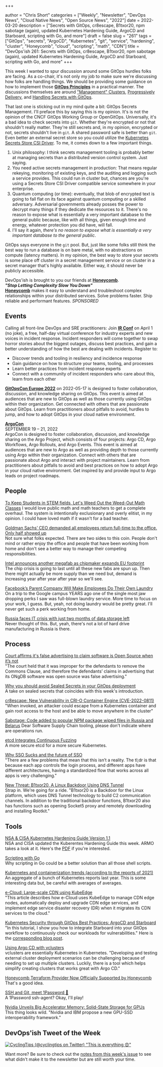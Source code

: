 +++

author = "Chris Short"
categories = ["Weekly", "Newsletter", "DevOps News", "Cloud Native News", "Open Source News", "2022"]
date = 2022-03-20
description = ["Secrets with GitOps, cr8escape, B1txor20, npm sabotage (again), updated Kubernetes Hardening Guide, ArgoCD and Starboard, scripting with Go, and more"]
draft = false
slug = "261"
tags = ["GitOps", "secrets", "ArgoCD", "Kubernetes", "git", "service", "hardening", "cluster", "Honeycomb", "cloud", "scripting", "math", "CDN"]
title = "DevOps'ish 261: Secrets with GitOps, cr8escape, B1txor20, npm sabotage (again), updated Kubernetes Hardening Guide, ArgoCD and Starboard, scripting with Go, and more"
+++

This week I wanted to spur discussion around some GitOps hurdles folks are facing. As a co-chair, it's not only my job to make sure we're discussing how folks are handling things. We should be providing some guidance on how to implement those [**GitOps Principles**](https://opengitops.dev/#principles) in a practical manner. The discussions themselves are around ["Management" Clusters](https://github.com/open-gitops/project/discussions/95), [Progressively Delivery](https://github.com/open-gitops/project/discussions/93), and [Handling Secrets with GitOps](https://github.com/open-gitops/project/discussions/96).

That last one is sticking out in my mind quite a bit: GitOps Secrets Management. I'll preface this by saying this is my opinion. It's is not the opinion of the CNCF GitOps Working Group or OpenGitOps. Universally, it's a bad idea to check secrets into `git`. Whether they're encrypted or not that shouldn't really matter. They're still secrets and, in my opinion, encrypted or not, secrets shouldn't live in `git`. A shared password safe is better than `git`. Even better an external secret store so you could utilize the [Kubernetes Secrets Store CSI Driver](https://secrets-store-csi-driver.sigs.k8s.io/). To me, it comes down to a few important things.

1. Unix philosophy: I think secrets management tooling is probably better at managing secrets than a distributed version control system. Just saying.
1. You need active secrets management in production: That means regular rekeying, monitoring of existing keys, and the auditing and logging such a service provides. This could run in cluster but, chances are you're using a Secrets Store CSI Driver compatible service somewhere in your enterprise.
1. Quantum computing (or time): eventually, that blob of encrypted text is going to fall flat on its face against quantum computing or a skilled adversary. Adversarial governments already posses the power to decrypt many things if they dedicate the resources to it. There's no reason to expose what is essentially a very important database to the general public because, like with all things, given enough time and energy, whatever protection you did have, will fall.
1. I'll say it again, *there's no reason to expose what is essentially a very important database to the general public*.

GitOps says everyone in the `git` pool. But, just like some folks still think the best way to run a database is on bare metal, with no abstractions on compute (latency matters). In my opinion, the best way to store your secrets is some place off cluster in a secret management service or on cluster in a secret manager that's highly available. Either way, it should never be publicly accessible.

DevOps'ish is brought to you our friends at [**Honeycomb**](https://ui.honeycomb.io/signup?&utm_source=devopsish&utm_medium=newsletter&utm_campaign=ad&utm_content=product-signup).  
***"Stop Letting Complexity Slow You Down"***  
[**Honeycomb**](https://ui.honeycomb.io/signup?&utm_source=devopsish&utm_medium=newsletter&utm_campaign=ad&utm_content=product-signup) makes it easy to understand and troubleshoot complex relationships within your distributed services. Solve problems faster. Ship reliable and performant features. *SPONSORED*

## Events

Calling all front-line DevOps and SRE practitioners: Join [**IR Conf**](https://www.irconf.io/?utm_source=newsletter&utm_medium=258&utm_campaign=devopsish) on April 1 (no joke), a free, half-day virtual conference for industry experts and new voices in incident response. Incident responders will come together to swap horror stories about the biggest outages, discuss best practices, and gain a better understanding of how the best are dealing with incidents. Register to:

* Discover trends and tooling in resiliency and incidence response
* Gain guidance on how to structure your teams, tooling, and processes
* Learn better practices from incident response experts
* Connect with a community of incident responders who care about this, learn from each other

[**GitOpsCon Europe 2022**](https://events.linuxfoundation.org/gitopscon-europe/?utm_source=newsletter&utm_medium=258&utm_campaign=devopsish) on 2022-05-17 is designed to foster collaboration, discussion, and knowledge sharing on GitOps. This event is aimed at audiences that are new to GitOps as well as those currently using GitOps within their organization. Get connected with others that are passionate about GitOps. Learn from practitioners about pitfalls to avoid, hurdles to jump, and how to adopt GitOps in your cloud native environment.

[**ArgoCon**](https://events.linuxfoundation.org/argocon/)  
SEPTEMBER 19 – 21, 2022  
ArgoCon is designed to foster collaboration, discussion, and knowledge sharing on the Argo Project, which consists of four projects: Argo CD, Argo Workflows, Argo Rollouts, and Argo Events. This event is aimed at audiences that are new to Argo as well as providing depth to those currently using Argo within their organization. Connect with others that are passionate about Argo and interact with project maintainers. Learn from practitioners about pitfalls to avoid and best practices on how to adopt Argo in your cloud native environment. Get inspired by and provide input to Argo leads on project roadmaps.

## People

[To Keep Students in STEM fields, Let's Weed Out the Weed-Out Math Classes](https://www.scientificamerican.com/article/to-keep-students-in-stem-fields-lets-weed-out-the-weed-out-math-classes/)
I would love public math and math teachers to get a complete overhaul. The system is intentionally exclusionary and overly elitist, in my opinion. I could have loved math if it wasn't for a bad teacher.

[Goldman Sachs’ CEO demanded all employees return full-time to the office. Only half showed up](https://finance.yahoo.com/news/goldman-sachs-ceo-demanded-employees-210608499.html)  
Not sure what folks expected. There are two sides to this coin. People don't mind or rather enjoy the office and people that have been working from home and don't see a better way to manage their competing responsibilities.

[Intel announces another megafab as chipmaker expands EU footprint](https://arstechnica.com/tech-policy/2022/03/intel-announces-another-megafab-as-chipmaker-expands-eu-footprint/)  
The chip crisis is going to last until all these new fabs are spun up. Then there might actually be more supply than we need but, demand is increasing year after year after year so we'll see.

[Facebook’s Parent Company Will Make Employees Do Their Own Laundry](https://www.nytimes.com/2022/03/11/technology/facebook-meta-perks.html)  
On a trip to the Google campus YEARS ago one of the single most jaw dropping perks I saw was full-blown laundry service. More time to focus on your work, I guess. But, yeah, not doing laundry would be pretty great. I'll never get such a perk working from home.

[Russia faces IT crisis with just two months of data storage left](https://www.bleepingcomputer.com/news/technology/russia-faces-it-crisis-with-just-two-months-of-data-storage-left/amp/)  
Never thought of this. But, yeah, there's not a lot of hard drive manufacturing in Russia is there.

## Process

[Court affirms it's false advertising to claim software is Open Source when it’s not](https://opensource.org/blog/court-affirms-its-false-advertising-to-claim-software-is-open-source-when-its-not)  
"The court held that it was improper for the defendants to remove the Commons Clause, and therefore the defendants’ claims in advertising that its ONgDB software was open source was false advertising."

[Why you should avoid Sealed Secrets in your GitOps deployment](https://dnastacio.medium.com/why-you-should-avoid-sealed-secrets-in-your-gitops-deployment-e50131d360dd)  
A take on sealed secrets that coincides with this week's introduction.

[cr8escape: New Vulnerability in CRI-O Container Engine (CVE-2022-0811)](https://www.crowdstrike.com/blog/cr8escape-new-vulnerability-discovered-in-cri-o-container-engine-cve-2022-0811/)  
"When invoked, an attacker could escape from a Kubernetes container and gain root access to the host and be able to move anywhere in the cluster"

[Sabotage: Code added to popular NPM package wiped files in Russia and Belarus](https://arstechnica.com/information-technology/2022/03/sabotage-code-added-to-popular-npm-package-wiped-files-in-russia-and-belarus/)
Dear Software Supply Chain tooling, please don't indicate where are operations run.

[etcd Integrates Continuous Fuzzing](https://etcd.io/blog/2022/etcd-integrates-continuous-fuzzing/)  
A more secure etcd for a more secure Kubernetes.

[Why SSO Sucks and the future of SSO](https://goteleport.com/blog/why-sso-sucks/)  
"There are a few problems that mean that this isn’t a reality. The tl;dr is that because each app controls the login process, and different apps have different architectures, having a standardized flow that works across all apps is very challenging."

[New Threat: B1txor20, A Linux Backdoor Using DNS Tunnel](https://blog.netlab.360.com/b1txor20-use-of-dns-tunneling_en/)  
Strap in. We're going for a ride. "B1txor20 is a Backdoor for the Linux platform, which uses DNS Tunnel technology to build C2 communication channels. In addition to the traditional backdoor functions, B1txor20 also has functions such as opening Socket5 proxy and remotely downloading and installing Rootkit."

## Tools

[NSA & CISA Kubernetes Hardening Guide Version 1.1](https://www.armosec.io/blog/nsa-cisa-kubernetes-hardening-guide/)  
NSA and CISA updated the Kuberentes Hardening Guide this week. ARMO takes a look at it. Here's the [PDF](https://media.defense.gov/2021/Aug/03/2002820425/-1/-1/0/CTR_Kubernetes_Hardening_Guidance_1.1_20220315.PDF) if you're interested.

[Scripting with Go](https://bitfieldconsulting.com/golang/scripting)  
Why scripting in Go could be a better solution than all those shell scripts.

[Kubernetes and containerization trends (according to the reports of 2021)](https://blog.flant.com/kubernetes-and-containers-market-trends-2021/)  
An aggregate of a bunch of Kubernetes reports last year. This is some interesting data but, be careful with averages of averages.

[e-Cloud: Large-scale CDN using KubeEdge](https://www.cncf.io/blog/2022/03/18/e-cloud-large-scale-cdn-using-kubeedge/)  
"This article describes how e-Cloud uses KubeEdge to manage CDN edge nodes, automatically deploy and upgrade CDN edge services, and implement edge service disaster recovery (DR) when it migrates its CDN services to the cloud."

[Kubernetes Security through GitOps Best Practices: ArgoCD and Starboard](https://www.youtube.com/watch?v=YvMY8to9aHI)  
"In this tutorial, I show you how to integrate Starboard into your GitOps workflow to continuously check our workloads for vulnerabilities." Here is the [corresponding blog post](https://anaisurl.com/gitops-argocd-starboard/).

[Using Argo CD with vclusters](https://blog.argoproj.io/using-argo-cd-with-vclusters-5df53d1c51ce)  
vclusters are essentially Kubernetes in Kubernetes. "Developing and testing external cluster deployment scenarios can be challenging because of needing to set up multiple clusters. Luckily, there is a tool which helps simplify creating clusters that works great with Argo CD."

[Honeycomb Terraform Provider Now Officially Supported by Honeycomb](https://www.honeycomb.io/blog/hny-terraform-provider-now-officially-supported/)  
That's a good idea.

[SSH and Git, meet 1Password 🥰](https://blog.1password.com/1password-ssh-agent/)  
A 1Password ssh-agent? Okay, I'll play!

[Nvidia Unveils Big Accelerator Memory: Solid-State Storage for GPUs](https://www.tomshardware.com/news/nvidia-unveils-big-accelerator-memory-solid-state-storage-for-gpus)  
This thing looks wild. "Nvidia and IBM propose a new GPU-SSD interoperability framework."

## DevOps'ish Tweet of the Week

[![CyclingTips (@cyclingtips on Twitter) "This is everything 😍"](https://shortcdn.com/devopsish/261-devopsish-tweet-of-the-week.webp)](https://twitter.com/cyclingtips/status/1503446251148230656)

Want more? Be sure to check out the [notes from this week's issue](https://github.com/chris-short/devopsish.com/blob/main/content/post/261/notes.md) to see what didn't make it to the newsletter but are still worth your time.
